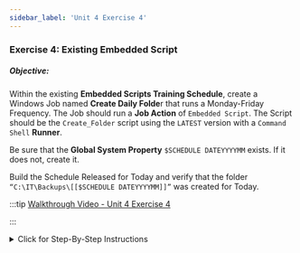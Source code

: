 ```yaml
---
sidebar_label: 'Unit 4 Exercise 4'
---
```


### Exercise 4: Existing Embedded Script

##### Objective:

Within the existing **Embedded Scripts Training Schedule**, create a Windows Job named **Create Daily Folde**r that runs a Monday-Friday Frequency. The Job should run a **Job Action** of ```Embedded Script```. The Script should be the ```Create_Folder``` script using the ```LATEST``` version with a ```Command Shell``` **Runner**.

Be sure that the **Global System Property** ```$SCHEDULE DATEYYYYMM``` exists. If it does not, create it.

Build the Schedule Released for Today and verify that the folder ```“C:\IT\Backups\[[$SCHEDULE DATEYYYYMM]]”``` was created for Today.

<!--
<div>
<video width="320" height="240" controls>
  <source src="videobasic/U4E4.mp4" type="video/mp4"></source>
Your browser does not support the video tag.
</video>
</div>
-->

:::tip [Walkthrough Video - Unit 4 Exercise 4](../static/videobasic/U4E4.mp4)

:::

<details>

<summary>Click for Step-By-Step Instructions</summary>

1.	Under the **Scripts** topic, Double-Click on **Repository**. 
2.	Double-Click on the **Create Folder** script.
3.	Double-Click on the **last version** of the script.
4.	The content of the scripts will be displayed. This script checks to see if a folder exists. If it already exists, it exits without doing anything. If it does not exist, then it will create the folder.
5.	Click **Cancel** and then **Close**.
6.	Close the **Script Repository** tab.
7.	Under the **Administration** topic, Double-Click on **Job Master**. 
8.	In the **Schedule** drop-down list, select **Embedded Scripts Training**.
9.	Click the **Add** button on the **Job Master** toolbar. 
10.	In the **Name** textbox, enter **Create Daily Folder**.
11.	In the **Job Type** drop-down list, select ```Windows```.
12.	In the **Primary Machine** drop-down list, select ```SMATraining```. 
13.	In the **Job Action** drop-down list, select ```Embedded Script```.
14.	In the **User ID** drop-down menu, select ```SMATRAINING\SMAUSER```.
15.	In the **Script** drop-down list, select the ```Create_Folder```. 
16.	Leave the Version as ```LATEST```.
17.	In the **Runner** drop-down menu, select ```Command Shell```.
18.	In the **Arguments** textbox, type the following: 
```
“C:\IT\Backups\[[$SCHEDULE DATEYYYYMM]]”
```
19.	Click the **Save** button.
20.	Give the Job a Frequency of **Mon-Fri-N**.
21.	Add **Documentation** and then close the **Job Master**.
22.	Outside of OpCon verify that the following folder does not exist:  
```
“C:\IT\Backups\[[$SCHEDULE DATEYYYYMM]]”
```
(where ```$SCHEDULE DATEYYYYMM``` refers to the current month of the current year)

23.	Go back to **Enterprise Manager** and build the **Embedded Scripts Training Schedule** **Released** for today.
24.	Once the Job completes successfully, verify that the folder was created.

</details>